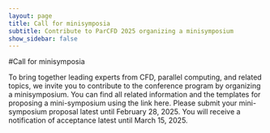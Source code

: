 ```yaml
---
layout: page
title: Call for minisymposia
subtitle: Contribute to ParCFD 2025 organizing a minisymposium
show_sidebar: false
---
```


 #Call for minisymposia
  
To bring together leading experts from CFD, parallel computing, and related topics, we invite you to contribute to the conference program by organizing a minisymposium. 
You can find all related information and the templates for proposing a mini-symposium using the link here. 
Please submit your mini-symposium proposal latest until February 28, 2025. You will receive a notification of acceptance latest until March 15, 2025.

